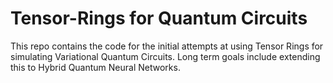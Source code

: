 # Tensor-Rings for Quantum Circuits

This repo contains the code for the initial attempts at using Tensor Rings for simulating Variational Quantum Circuits. Long term goals include extending this to Hybrid Quantum Neural Networks.
